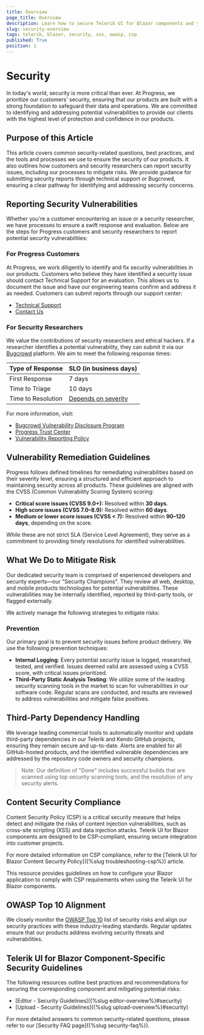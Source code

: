 ```yaml
---
title: Overview
page_title: Overview
description: Learn how to secure Telerik UI for Blazor components and your Web Forms app with best practices, vulnerability reporting, and component-specific security guidelines.
slug: security-overview
tags: telerik, blazor, security, xss, owasp, csp
published: True
position: 1
---
```


# Security

In today's world, security is more critical than ever. At Progress, we prioritize our customers' security, ensuring that our products are built with a strong foundation to safeguard their data and operations. We are committed to identifying and addressing potential vulnerabilities to provide our clients with the highest level of protection and confidence in our products.

## Purpose of this Article

This article covers common security-related questions, best practices, and the tools and processes we use to ensure the security of our products. It also outlines how customers and security researchers can report security issues, including our processes to mitigate risks. We provide guidance for submitting security reports through technical support or Bugcrowd, ensuring a clear pathway for identifying and addressing security concerns.

## Reporting Security Vulnerabilities

Whether you're a customer encountering an issue or a security researcher, we have processes to ensure a swift response and evaluation. Below are the steps for Progress customers and security researchers to report potential security vulnerabilities:

### For Progress Customers

At Progress, we work diligently to identify and fix security vulnerabilities in our products. Customers who believe they have identified a security issue should contact Technical Support for an evaluation. This allows us to document the issue and have our engineering teams confirm and address it as needed. Customers can submit reports through our support center:

- [Technical Support](https://www.telerik.com/account/support-center)
- [Contact Us](https://www.telerik.com/account/support-center/contact-us/technical-support)

### For Security Researchers

We value the contributions of security researchers and ethical hackers. If a researcher identifies a potential vulnerability, they can submit it via our [Bugcrowd](https://bugcrowd.com/engagements/devtools-vdp) platform. We aim to meet the following response times:

| Type of Response | SLO (in business days) |
|------------------|------------------------|
| First Response    | 7 days                 |
| Time to Triage    | 10 days                |
| Time to Resolution| [Depends on severity](#vulnerability-remediation-guidelines)    |

For more information, visit:

- [Bugcrowd Vulnerability Disclosure Program](https://bugcrowd.com/engagements/devtools-vdp)
- [Progress Trust Center](https://www.progress.com/trust-center)
- [Vulnerability Reporting Policy](https://www.progress.com/trust-center/vulnerability-reporting-policy)

## Vulnerability Remediation Guidelines

Progress follows defined timelines for remediating vulnerabilities based on their severity level, ensuring a structured and efficient approach to maintaining security across all products. These guidelines are aligned with the CVSS (Common Vulnerability Scoring System) scoring:

- **Critical score issues (CVSS 9.0+):** Resolved within **30 days**.  
- **High score issues (CVSS 7.0–8.9):** Resolved within **60 days**.  
- **Medium or lower score issues (CVSS < 7):** Resolved within **90–120 days**, depending on the score.  

While these are not strict SLA (Service Level Agreement), they serve as a commitment to providing timely resolutions for identified vulnerabilities.

## What We Do to Mitigate Risk

Our dedicated security team is comprised of experienced developers and security experts—our "Security Champions". They review all web, desktop, and mobile products technologies for potential vulnerabilities. These vulnerabilities may be internally identified, reported by third-party tools, or flagged externally.

We actively manage the following strategies to mitigate risks:

### Prevention

Our primary goal is to prevent security issues before product delivery. We use the following prevention techniques:

- **Internal Logging**: Every potential security issue is logged, researched, tested, and verified. Issues deemed valid are assessed using a CVSS score, with critical issues prioritized.
- **Third-Party Static Analysis Testing**: We utilize some of the leading security scanning tools in the market to scan for vulnerabilities in our software code. Regular scans are conducted, and results are reviewed to address vulnerabilities and mitigate false positives.


## Third-Party Dependency Handling

We leverage leading commercial tools to automatically monitor and update third-party dependencies in our Telerik and Kendo GitHub projects, ensuring they remain secure and up-to-date. Alerts are enabled for all GitHub-hosted products, and the identified vulnerable dependencies are addressed by the repository code owners and security champions.

>Note: Our definition of "Done" includes successful builds that are scanned using top security scanning tools, and the resolution of any security alerts.


## Content Security Compliance

Content Security Policy (CSP) is a critical security measure that helps detect and mitigate the risks of content injection vulnerabilities, such as cross-site scripting (XSS) and data injection attacks. Telerik UI for Blazor components are designed to be CSP-compliant, ensuring secure integration into customer projects.

For more detailed information on CSP compliance, refer to the [Telerik UI for Blazor Content Security Policy]({%slug troubleshooting-csp%}) article.

This resource provides guidelines on how to configure your Blazor application to comply with CSP requirements when using the Telerik UI for Blazor components.

## OWASP Top 10 Alignment

We closely monitor the [OWASP Top 10](https://owasp.org/www-project-top-ten/) list of security risks and align our security practices with these industry-leading standards. Regular updates ensure that our products address evolving security threats and vulnerabilities.

## Telerik UI for Blazor Component-Specific Security Guidelines

The following resources outline best practices and recommendations for securing the corresponding component and mitigating potential risks:

* [Editor - Security Guidelines]({%slug editor-overview%}#security)
* [Upload - Security Guidelines]({%slug upload-overview%}#security)

For more detailed answers to common security-related questions, please refer to our [Security FAQ page]({%slug security-faq%}).      
 